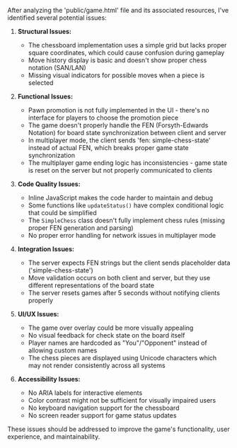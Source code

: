 After analyzing the 'public/game.html' file and its associated resources, I've identified several potential issues:

1. __Structural Issues:__

   - The chessboard implementation uses a simple grid but lacks proper square coordinates, which could cause confusion during gameplay
   - Move history display is basic and doesn't show proper chess notation (SAN/LAN)
   - Missing visual indicators for possible moves when a piece is selected

2. __Functional Issues:__

   - Pawn promotion is not fully implemented in the UI - there's no interface for players to choose the promotion piece
   - The game doesn't properly handle the FEN (Forsyth-Edwards Notation) for board state synchronization between client and server
   - In multiplayer mode, the client sends 'fen: simple-chess-state' instead of actual FEN, which breaks proper game state synchronization
   - The multiplayer game ending logic has inconsistencies - game state is reset on the server but not properly communicated to clients

3. __Code Quality Issues:__

   - Inline JavaScript makes the code harder to maintain and debug
   - Some functions like `updateStatus()` have complex conditional logic that could be simplified
   - The `SimpleChess` class doesn't fully implement chess rules (missing proper FEN generation and parsing)
   - No proper error handling for network issues in multiplayer mode

4. __Integration Issues:__

   - The server expects FEN strings but the client sends placeholder data ('simple-chess-state')
   - Move validation occurs on both client and server, but they use different representations of the board state
   - The server resets games after 5 seconds without notifying clients properly

5. __UI/UX Issues:__

   - The game over overlay could be more visually appealing
   - No visual feedback for check state on the board itself
   - Player names are hardcoded as "You"/"Opponent" instead of allowing custom names
   - The chess pieces are displayed using Unicode characters which may not render consistently across all systems

6. __Accessibility Issues:__

   - No ARIA labels for interactive elements
   - Color contrast might not be sufficient for visually impaired users
   - No keyboard navigation support for the chessboard
   - No screen reader support for game status updates

These issues should be addressed to improve the game's functionality, user experience, and maintainability.
